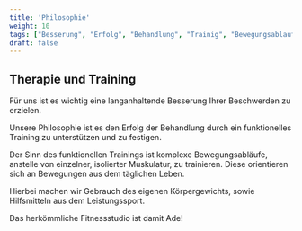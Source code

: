 ```yaml
---
title: 'Philosophie'
weight: 10
tags: ["Besserung", "Erfolg", "Behandlung", "Trainig", "Bewegungsablauf", "Körpergewicht", "Hilfsmittel", "Leistungssport"]
draft: false
---
```


## Therapie und Training

Für uns ist es wichtig eine langanhaltende Besserung Ihrer Beschwerden zu erzielen.

Unsere Philosophie ist es den Erfolg der Behandlung durch ein funktionelles Training zu unterstützen und zu festigen.

Der Sinn des funktionellen Trainings ist komplexe Bewegungsabläufe, anstelle von einzelner, isolierter Muskulatur, zu trainieren. Diese orientieren sich an Bewegungen aus dem täglichen Leben.

Hierbei machen wir Gebrauch des eigenen Körpergewichts, sowie Hilfsmitteln aus dem Leistungssport.

Das herkömmliche Fitnessstudio ist damit Ade!
